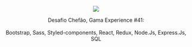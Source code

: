 <p align="center">
  <img src="https://user-images.githubusercontent.com/88943961/168207573-366aea90-464f-4e78-a31f-cf88051f925c.png"/>
  </p>
  <p align="center">
  Desafio Chefão, Gama Experience #41: 
  <br/><br/>
  Bootstrap, Sass, Styled-components, React, Redux, Node.Js, Express.Js, SQL
  </p>
  
